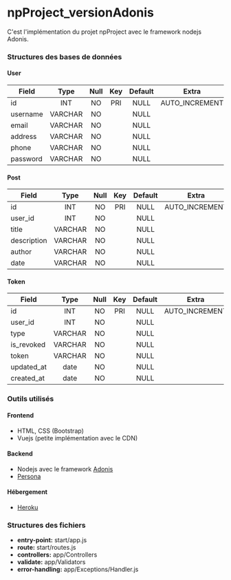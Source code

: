 # npProject_versionAdonis
C'est l'implémentation du projet npProject avec le framework nodejs Adonis.

### Structures des bases de données 
#### User
| Field        | Type           | Null  | Key   |Default|Extra  |
| -------------|:--------------:|:-----:|:------:|:------:|:------:|
| id           | INT        |   NO  | PRI   | NULL  |AUTO_INCREMENT  |
| username     | VARCHAR       |   NO  |       | NULL  |       |
| email        | VARCHAR    |   NO  |       | NULL  |       |
| address       | VARCHAR    |   NO  |       | NULL  |       |
| phone       | VARCHAR    |   NO  |       | NULL  |       |
| password     | VARCHAR    |   NO  |       | NULL  |       |

#### Post
| Field        | Type           | Null  | Key   |Default|Extra  |
| -------------|:--------------:|:-----:|:------:|:------:|:------:|
| id           | INT        |   NO  | PRI   | NULL  |AUTO_INCREMENT  |
| user_id           | INT        |   NO  |    | NULL  |  |
| title     | VARCHAR       |   NO  |       | NULL  |       |
| description    | VARCHAR    |   NO  |       | NULL  |       |
| author       | VARCHAR    |   NO  |       | NULL  |       |
| date       | VARCHAR    |   NO  |       | NULL  |       |

#### Token
| Field        | Type           | Null  | Key   |Default|Extra  |
| -------------|:--------------:|:-----:|:------:|:------:|:------:|
| id           | INT        |   NO  | PRI   | NULL  |AUTO_INCREMENT  |
| user_id           | INT        |   NO  |    | NULL  |  |
| type     | VARCHAR       |   NO  |       | NULL  |       |
| is_revoked    | VARCHAR    |   NO  |       | NULL  |       |
| token       | VARCHAR    |   NO  |       | NULL  |       |
| updated_at       | date    |   NO  |       | NULL  |       |
| created_at       | date    |   NO  |       | NULL  |       |

### Outils utilisés

#### Frontend
* HTML, CSS (Bootstrap)
* Vuejs (petite implémentation avec le CDN)

#### Backend
* Nodejs avec le framework [Adonis](https://adonisjs.com/)
* [Persona](https://github.com/adonisjs/adonis-persona)

#### Hébergement
* [Heroku](https://www.heroku.com/)

### Structures des fichiers

* **entry-point:** start/app.js
* **route:** start/routes.js
* **controllers:** app/Controllers
* **validate:** app/Validators
* **error-handling:** app/Exceptions/Handler.js
